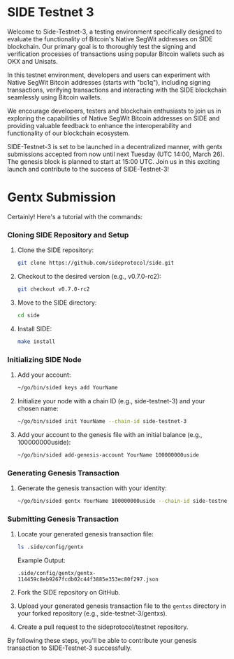 # SIDE Testnet 3

Welcome to Side-Testnet-3, a testing environment specifically designed to evaluate the functionality of Bitcoin's Native SegWit addresses on SIDE blockchain. Our primary goal is to thoroughly test the signing and verification processes of transactions using popular Bitcoin wallets such as OKX and Unisats.

In this testnet environment, developers and users can experiment with Native SegWit Bitcoin addresses (starts with "bc1q"), including signing transactions, verifying transactions and interacting with the SIDE blockchain seamlessly using Bitcoin wallets.

We encourage developers, testers and blockchain enthusiasts to join us in exploring the capabilities of Native SegWit Bitcoin addresses on SIDE and providing valuable feedback to enhance the interoperability and functionality of our blockchain ecosystem.

SIDE-Testnet-3 is set to be launched in a decentralized manner, with gentx submissions accepted from now until next Tuesday (UTC 14:00, March 26). The genesis block is planned to start at 15:00 UTC. Join us in this exciting launch and contribute to the success of SIDE-Testnet-3!

# Gentx Submission

Certainly! Here's a tutorial with the commands:

### Cloning SIDE Repository and Setup
1. Clone the SIDE repository:
   ```sh
   git clone https://github.com/sideprotocol/side.git
   ```

2. Checkout to the desired version (e.g., v0.7.0-rc2):
   ```sh
   git checkout v0.7.0-rc2
   ```

3. Move to the SIDE directory:
   ```sh
   cd side
   ```

4. Install SIDE:
   ```sh
   make install
   ```

### Initializing SIDE Node
1. Add your account:
   ```sh
   ~/go/bin/sided keys add YourName
   ```

2. Initialize your node with a chain ID (e.g., side-testnet-3) and your chosen name:
   ```sh
   ~/go/bin/sided init YourName --chain-id side-testnet-3
   ```

3. Add your account to the genesis file with an initial balance (e.g., 100000000uside):
   ```sh
   ~/go/bin/sided add-genesis-account YourName 100000000uside
   ```

### Generating Genesis Transaction
1. Generate the genesis transaction with your identity:
   ```sh
   ~/go/bin/sided gentx YourName 100000000uside --chain-id side-testnet-3 --identity "xxxxx"
   ```

### Submitting Genesis Transaction
1. Locate your generated genesis transaction file:
   ```sh
   ls .side/config/gentx
   ```

   Example Output:
   ```
   .side/config/gentx/gentx-114459c8eb9267fcdb02c44f3885e353ec80f297.json
   ```

2. Fork the SIDE repository on GitHub.

3. Upload your generated genesis transaction file to the `gentxs` directory in your forked repository (e.g., side-testnet-3/gentxs).

4. Create a pull request to the sideprotocol/testnet repository.

By following these steps, you'll be able to contribute your genesis transaction to SIDE-Testnet-3 successfully.
